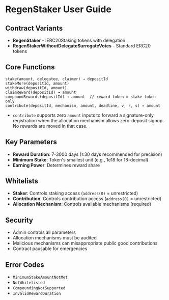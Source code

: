 # RegenStaker User Guide

## Contract Variants

- **RegenStaker** - IERC20Staking tokens with delegation
- **RegenStakerWithoutDelegateSurrogateVotes** - Standard ERC20 tokens

## Core Functions

```solidity
stake(amount, delegatee, claimer) → depositId
stakeMore(depositId, amount)
withdraw(depositId, amount)
claimReward(depositId) → amount
compoundRewards(depositId) → amount  // reward token = stake token only
contribute(depositId, mechanism, amount, deadline, v, r, s) → amount
```

- `contribute` supports zero `amount` inputs to forward a signature-only registration when the allocation mechanism allows zero-deposit signup. No rewards are moved in that case.

## Key Parameters

- **Reward Duration**: 7-3000 days (≥30 days recommended for precision)
- **Minimum Stake**: Token's smallest unit (e.g., 1e18 for 18-decimal)
- **Earning Power**: Determines reward share

## Whitelists

- **Staker**: Controls staking access (`address(0)` = unrestricted)
- **Contribution**: Controls contribution access (`address(0)` = unrestricted)
- **Allocation Mechanism**: Controls available mechanisms (required)

## Security

- Admin controls all parameters
- Allocation mechanisms must be audited
- Malicious mechanisms can misappropriate public good contributions
- Contract pausable for emergencies

## Error Codes

- `MinimumStakeAmountNotMet`
- `NotWhitelisted`
- `CompoundingNotSupported`
- `InvalidRewardDuration`
